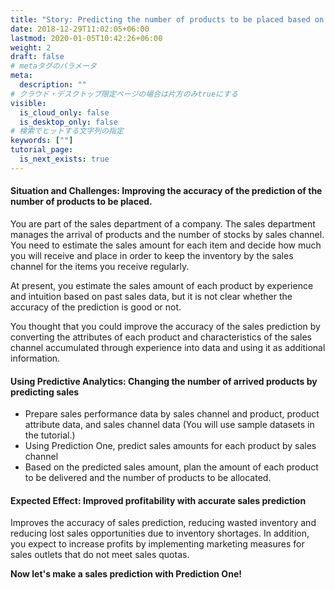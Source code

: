 ```yaml
---
title: "Story: Predicting the number of products to be placed based on data"
date: 2018-12-29T11:02:05+06:00
lastmod: 2020-01-05T10:42:26+06:00
weight: 2
draft: false
# metaタグのパラメータ
meta:
  description: ""
# クラウド・デスクトップ限定ページの場合は片方のみtrueにする
visible:
  is_cloud_only: false
  is_desktop_only: false
# 検索でヒットする文字列の指定
keywords: [""]
tutorial_page:
  is_next_exists: true
---
```


#### Situation and Challenges: Improving the accuracy of the prediction of the number of products to be placed.

You are part of the sales department of a company.
The sales department manages the arrival of products and the number of stocks by sales channel.
You need to estimate the sales amount for each item and decide how much you will receive and place in order to keep the inventory by the sales channel for the items you receive regularly.

At present, you estimate the sales amount of each product by experience and intuition based on past sales data, but it is not clear whether the accuracy of the prediction is good or not.

You thought that you could improve the accuracy of the sales prediction by converting the attributes of each product and characteristics of the sales channel accumulated through experience into data and using it as additional information.

#### Using Predictive Analytics: Changing the number of arrived products by predicting sales

- Prepare sales performance data by sales channel and product, product attribute data, and sales channel data (You will use sample datasets in the tutorial.)
- Using Prediction One, predict sales amounts for each product by sales channel
- Based on the predicted sales amount, plan the amount of each product to be delivered and the number of products to be allocated.

#### Expected Effect: Improved profitability with accurate sales prediction

Improves the accuracy of sales prediction, reducing wasted inventory and reducing lost sales opportunities due to inventory shortages.
In addition, you expect to increase profits by implementing marketing measures for sales outlets that do not meet sales quotas.

**Now let's make a sales prediction with Prediction One!**
